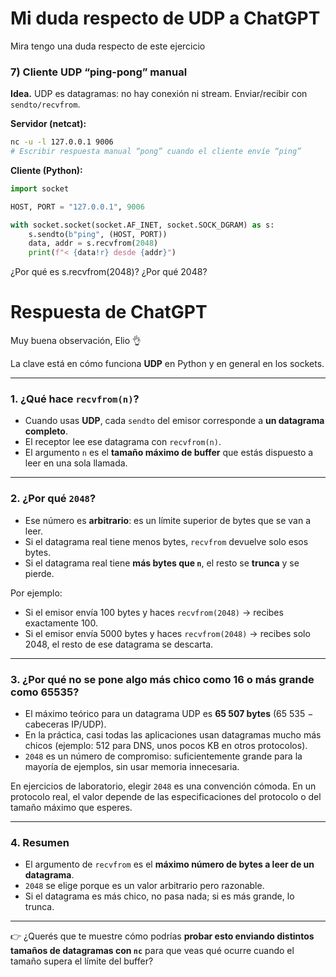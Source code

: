 # Mi duda respecto de UDP a ChatGPT

Mira tengo una duda respecto de este ejercicio

### 7) Cliente UDP “ping-pong” manual
**Idea.** UDP es datagramas: no hay conexión ni stream. Enviar/recibir con `sendto/recvfrom`.

**Servidor (netcat):**
```bash
nc -u -l 127.0.0.1 9006
# Escribir respuesta manual “pong” cuando el cliente envíe “ping”
```

**Cliente (Python):**
```python
import socket

HOST, PORT = "127.0.0.1", 9006

with socket.socket(socket.AF_INET, socket.SOCK_DGRAM) as s:
    s.sendto(b"ping", (HOST, PORT))
    data, addr = s.recvfrom(2048)
    print(f"< {data!r} desde {addr}")
```
¿Por qué es s.recvfrom(2048)? ¿Por qué 2048?

# Respuesta de ChatGPT

Muy buena observación, Elio 👌

La clave está en cómo funciona **UDP** en Python y en general en los sockets.

---

### 1. ¿Qué hace `recvfrom(n)`?

* Cuando usas **UDP**, cada `sendto` del emisor corresponde a **un datagrama completo**.
* El receptor lee ese datagrama con `recvfrom(n)`.
* El argumento `n` es el **tamaño máximo de buffer** que estás dispuesto a leer en una sola llamada.

---

### 2. ¿Por qué `2048`?

* Ese número es **arbitrario**: es un límite superior de bytes que se van a leer.
* Si el datagrama real tiene menos bytes, `recvfrom` devuelve solo esos bytes.
* Si el datagrama real tiene **más bytes que `n`**, el resto se **trunca** y se pierde.

Por ejemplo:

* Si el emisor envía 100 bytes y haces `recvfrom(2048)` → recibes exactamente 100.
* Si el emisor envía 5000 bytes y haces `recvfrom(2048)` → recibes solo 2048, el resto de ese datagrama se descarta.

---

### 3. ¿Por qué no se pone algo más chico como 16 o más grande como 65535?

* El máximo teórico para un datagrama UDP es **65 507 bytes** (65 535 − cabeceras IP/UDP).
* En la práctica, casi todas las aplicaciones usan datagramas mucho más chicos (ejemplo: 512 para DNS, unos pocos KB en otros protocolos).
* `2048` es un número de compromiso: suficientemente grande para la mayoría de ejemplos, sin usar memoria innecesaria.

En ejercicios de laboratorio, elegir `2048` es una convención cómoda.
En un protocolo real, el valor depende de las especificaciones del protocolo o del tamaño máximo que esperes.

---

### 4. Resumen

* El argumento de `recvfrom` es el **máximo número de bytes a leer de un datagrama**.
* `2048` se elige porque es un valor arbitrario pero razonable.
* Si el datagrama es más chico, no pasa nada; si es más grande, lo trunca.

---

👉 ¿Querés que te muestre cómo podrías **probar esto enviando distintos tamaños de datagramas con `nc`** para que veas qué ocurre cuando el tamaño supera el límite del buffer?
